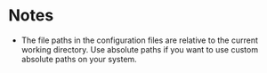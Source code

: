 # Notes
* The file paths in the configuration files are relative to the current working directory. Use absolute paths if you want to use custom absolute paths on your system.
